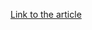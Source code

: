 [Link to the article](https://raw.githubusercontent.com/sophoslabs/IoCs/master/2404%20impersonation%20campaign.csv)
